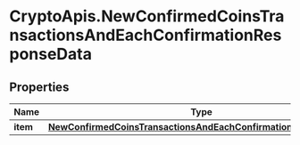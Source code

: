 # CryptoApis.NewConfirmedCoinsTransactionsAndEachConfirmationResponseData

## Properties

Name | Type | Description | Notes
------------ | ------------- | ------------- | -------------
**item** | [**NewConfirmedCoinsTransactionsAndEachConfirmationResponseItem**](NewConfirmedCoinsTransactionsAndEachConfirmationResponseItem.md) |  | 


